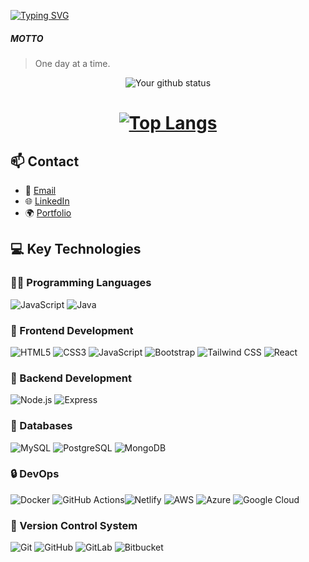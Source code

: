 
[![Typing SVG](https://readme-typing-svg.demolab.com?font=Fira+Code&weight=1000&pause=1000&color=000000&width=435&lines=Hello!+My+name+is+Swathi+Amaravadi;Welcome+to+my+Github+Page)](https://git.io/typing-svg)
<br />
##### MOTTO

> One day at a time.
> 
<div align="center">

![Your github status](https://github-readme-stats.vercel.app/api?username=swathireddy369&show_icons=true&theme=dark)

[![Top Langs](https://github-readme-stats.vercel.app/api/top-langs/?username=swathireddy369&layout=compact&theme=dark)](https://github.com/felipecastrosales/github-readme-stats)
=======
  </div>

## 📫 **Contact**

- 📧 [Email](mailto:swathiamaravadi53@gmail.com)
- 🌐 [LinkedIn](https://linkedin.com/in/amaravadisw)
- 🌍 [Portfolio](https://portfolio-swathir.netlify.app/)
  
## 💻 **Key Technologies**

### 🧑‍💻 Programming Languages

![JavaScript](https://img.shields.io/badge/JavaScript-F7DF1E?style=for-the-badge&logo=javascript&logoColor=black) ![Java](https://img.shields.io/badge/Java-007396?style=for-the-badge&logo=java&logoColor=white)

### 🎨  Frontend Development

![HTML5](https://img.shields.io/badge/HTML5-E34F26?style=for-the-badge&logo=html5&logoColor=white) ![CSS3](https://img.shields.io/badge/CSS3-1572B6?style=for-the-badge&logo=css3&logoColor=white) 
 ![JavaScript](https://img.shields.io/badge/JavaScript-F7DF1E?style=for-the-badge&logo=javascript&logoColor=black)
 ![Bootstrap](https://img.shields.io/badge/Bootstrap-563D7C?style=for-the-badge&logo=bootstrap&logoColor=white)
 ![Tailwind CSS](https://img.shields.io/badge/Tailwind_CSS-38B2AC?style=for-the-badge&logo=tailwind-css&logoColor=white)
 ![React](https://img.shields.io/badge/React-61DAFB?style=for-the-badge&logo=react&logoColor=black)

### 🔨  Backend Development

![Node.js](https://img.shields.io/badge/Node.js-43853D?style=for-the-badge&logo=node.js&logoColor=white) ![Express](https://img.shields.io/badge/Express-000000?style=for-the-badge&logo=express&logoColor=white) 
### 🔧 Databases

![MySQL](https://img.shields.io/badge/MySQL-4479A1?style=for-the-badge&logo=mysql&logoColor=white) ![PostgreSQL](https://img.shields.io/badge/PostgreSQL-336791?style=for-the-badge&logo=postgresql&logoColor=white)  ![MongoDB](https://img.shields.io/badge/MongoDB-47A248?style=for-the-badge&logo=mongodb&logoColor=white) 

### 🔒️ DevOps

![Docker](https://img.shields.io/badge/Docker-2496ED?style=for-the-badge&logo=docker&logoColor=white)  ![GitHub Actions](https://img.shields.io/badge/GitHub_Actions-2088FF?style=for-the-badge&logo=github-actions&logoColor=white)![Netlify](https://img.shields.io/badge/Netlify-00C7B7?style=for-the-badge&logo=netlify&logoColor=white)  ![AWS](https://img.shields.io/badge/Amazon_AWS-232F3E?style=for-the-badge&logo=amazon-aws&logoColor=white) ![Azure](https://img.shields.io/badge/Microsoft_Azure-0089D6?style=for-the-badge&logo=microsoft-azure&logoColor=white) ![Google Cloud](https://img.shields.io/badge/Google_Cloud-4285F4?style=for-the-badge&logo=google-cloud&logoColor=white)

### 📝 Version Control System

![Git](https://img.shields.io/badge/Git-F05032?style=for-the-badge&logo=git&logoColor=white) ![GitHub](https://img.shields.io/badge/GitHub-181717?style=for-the-badge&logo=github&logoColor=white) ![GitLab](https://img.shields.io/badge/GitLab-FCA121?style=for-the-badge&logo=gitlab&logoColor=black) ![Bitbucket](https://img.shields.io/badge/Bitbucket-0052CC?style=for-the-badge&logo=bitbucket&logoColor=white)

